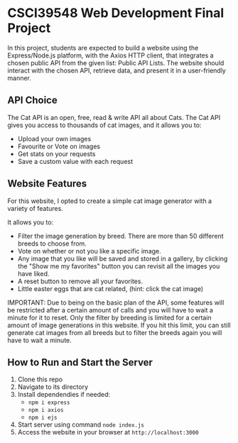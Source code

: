 # CSCI39548 Web Development Final Project

 In this project, students are expected to build a website using the
 Express/Node.js platform, with the Axios HTTP client, that integrates a chosen
 public API from the given list: Public API Lists. The website should interact
 with the chosen API, retrieve data, and present it in a user-friendly manner.

 ## API Choice

The Cat API is an open, free, read & write API all about Cats.
The Cat API gives you access to thousands of cat images, and it allows you to:

* Upload your own images
* Favourite or Vote on images
* Get stats on your requests
* Save a custom value with each request

## Website Features

For this website, I opted to create a simple cat image generator with a variety of features.

It allows you to:

* Filter the image generation by breed. There are more than 50 different breeds to choose from. 
* Vote on whether or not you like a specific image.
* Any image that you like will be saved and stored in a gallery, by clicking the "Show me my favorites" button you can revisit all the images you have liked.
* A reset button to remove all your favorites. 
* Little easter eggs that are cat related, (hint: click the cat image)

IMPORTANT: Due to being on the basic plan of the API, some features will be restricted after a certain amount of calls and you will have to wait a minute for it to reset. Only the filter by breeding is limited for a certain amount of image generations in this website. If you hit this limit, you can still generate cat images from all breeds but to filter the breeds again you will have to wait a minute. 


## How to Run and Start the Server

1. Clone this repo
2. Navigate to its directory 
3. Install dependendies if needed:
   * `npm i express`
   * `npm i axios`
   * `npm i ejs`
5. Start server using command `node index.js`
6. Access the website in your browser at `http://localhost:3000`

